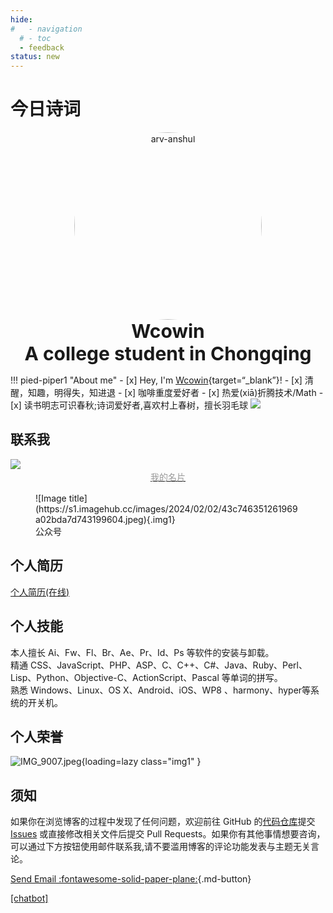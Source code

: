 ```yaml
---
hide:
#   - navigation
  # - toc
  - feedback
status: new
---
```

<center> 
<script src="https://sdk.jinrishici.com/v2/browser/jinrishici.js" charset="utf-8"></script>
</center>  


# <span id="jinrishici-sentence">今日诗词</span>

<script src="https://cdn.jsdelivr.net/npm/@fancyapps/ui@5.0/dist/fancybox/fancybox.umd.js"></script>
<link
  rel="stylesheet"
  href="https://cdn.jsdelivr.net/npm/@fancyapps/ui@5.0/dist/fancybox/fancybox.css"
/>


<!-- <img class="img1" src="https://s2.loli.net/2024/02/01/AgiGpYk38C6ctJV.jpg"> -->



<p style="text-align: center; margin: 0px;" markdown>
  <img src="https://s1.imagehub.cc/images/2024/02/02/79cb7379982d1c7bb0ae7163985609c4.jpeg" alt="arv-anshul" style="width: 300px; border-radius: 50%;" />
  <p style="text-align: center; font-size: 30px; margin: 0px;"><strong>Wcowin</strong></p>
  <p style="text-align: center; font-size: 30px; margin: 0px;"><strong>A college student in Chongqing</strong></p>
</p>


<!-- <div id="rcorners3" >
  <img class="img1" src="https://s1.imagehub.cc/images/2024/02/02/79cb7379982d1c7bb0ae7163985609c4.jpeg"  width="170" height="200" alt="个人头像" align="left" style="margin-right: 20px; "/>
  <div>
    <p style="font-size: 40px">Wcowin</p>
    <p style="font-size: 18px">A college student in CQ</p>
  </div>
</div> -->
   

!!! pied-piper1 "About me"
    - [x] Hey, I'm [Wcowin](https://bento.me/wcowin){target=“_blank”}!
    - [x] 清醒，知趣，明得失，知进退
    - [x] 咖啡重度爱好者 
    - [x] 热爱(xiā)折腾技术/Math
    - [x] 读书明志可识春秋;诗词爱好者,喜欢村上春树，擅长羽毛球
<img class="img1" src="https://s2.loli.net/2024/02/01/AgiGpYk38C6ctJV.jpg">

## 联系我

<a href="https://muselink.cc/Wcowin" target="_blank">
  <img class="img1" src="https://s1.imagehub.cc/images/2024/02/02/3d5a68d9ca0da9137d927bda1a0b41e7.jpeg"  >
  <center>
    <div style="color:orange; 
    color: #999;
    padding: 2px;">我的名片</div>
  </center>  
</a>

<figure markdown >
  ![Image title](https://s1.imagehub.cc/images/2024/02/02/43c746351261969a02bda7d743199604.jpeg){.img1}
  <figcaption>公众号</figcaption>
</figure>

## 个人简历
[个人简历(在线)](https://cv.devtool.tech/preview/76751620-faad-4537-bffd-73ced6ee9671)

## 个人技能
本人擅长 Ai、Fw、Fl、Br、Ae、Pr、Id、Ps 等软件的安装与卸载。  
精通 CSS、JavaScript、PHP、ASP、C、C++、C#、Java、Ruby、Perl、Lisp、Python、Objective-C、ActionScript、Pascal 等单词的拼写。  
熟悉 Windows、Linux、OS X、Android、iOS、WP8 、harmony、hyper等系统的开关机。

## 个人荣誉
![IMG_9007.jpeg](https://s2.loli.net/2024/02/03/RH5jOlZqdITAcw8.jpg){loading=lazy  class="img1"  }  


<head>

<script>
function _howxm(){_howxmQueue.push(arguments)}
window._howxmQueue=window._howxmQueue||[];
_howxm('setAppID','14429fca-cac1-4551-a472-b046a96ebb75');
(function(){var scriptId='howxm_script';
if(!document.getElementById(scriptId)){
var e=document.createElement('script'),
t=document.getElementsByTagName('script')[0];
e.setAttribute('id',scriptId);
e.type='text/javascript';e.async=!0;
e.src='https://static.howxm.com/sdk.js';
t.parentNode.insertBefore(e,t)}})();
</script>

</head>

## 须知
如果你在浏览博客的过程中发现了任何问题，欢迎前往 GitHub 的[代码仓库](https://github.com/Wcowin/Wcowin.github.io)提交 [Issues](https://github.com/Wcowin/Wcowin.github.io/issues) 或直接修改相关文件后提交 Pull Requests。如果你有其他事情想要咨询，可以通过下方按钮使用邮件联系我,请不要滥用博客的评论功能发表与主题无关言论。

[Send Email :fontawesome-solid-paper-plane:](mailto:<wangkewen821@gmail.com>){.md-button}
<!-- <a target="_blank"  href="mailto:wangkewen821@gmail.com""><button class="buttonxuan2" style="vertical-align:middle" ><span>Send Email:fontawesome-solid-paper-plane: </span></button></a> -->

<chat-bot platform_id="d19a99ed-b684-4d64-8c70-7663d974af17" user_id="325b3ae2-0317-4c5f-9f9b-c4ce0e51e36b" chatbot_id="8eedef48-41ef-4f78-97d9-71e8197a452d"><a href="https://www.chatsimple.ai/?utm_source=widget&utm_medium=referral">[chatbot]</a></chat-bot><script src="https://cdn.chatsimple.ai/chat-bot-loader.js" defer></script>
